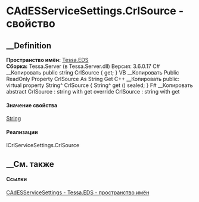 # CAdESServiceSettings.CrlSource - свойство
##  __Definition
 **Пространство имён:** [Tessa.EDS](N_Tessa_EDS.htm)  
 **Сборка:** Tessa.Server (в Tessa.Server.dll) Версия: 3.6.0.17
C# __Копировать
     public string CrlSource { get; }
VB __Копировать
     Public ReadOnly Property CrlSource As String
    	Get
C++ __Копировать
     public:
    virtual property String^ CrlSource {
    	String^ get () sealed;
    }
F# __Копировать
     abstract CrlSource : string with get
    override CrlSource : string with get
#### Значение свойства
[String](https://learn.microsoft.com/dotnet/api/system.string)
#### Реализации
ICrlServiceSettings.CrlSource  
##  __См. также
#### Ссылки
[CAdESServiceSettings - ](T_Tessa_EDS_CAdESServiceSettings.htm)
[Tessa.EDS - пространство имён](N_Tessa_EDS.htm)
